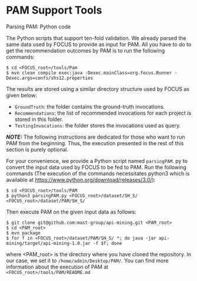 # PAM Support Tools

Parsing PAM: Python code

The Python scripts that support ten-fold validation. We already parsed the same data used
by FOCUS to provide as input for PAM. All you have to do to get the recommendation outcomes by PAM is to run the following commands:
```
$ cd <FOCUS_root>/tools/Pam
$ mvn clean compile exec:java -Dexec.mainClass=org.focus.Runner -Dexec.args=confs/shs12.properties
```
The results are stored using a similar directory structure used by FOCUS
as given below:
* ```GroundTruth```: the folder contains the ground-truth invocations.
* ```Recommendations```: the list of recommended invocations for each project
is stored in this folder.
* ```TestingInvocations```: the folder stores the invocations used as query.

***NOTE:*** The following instructions are dedicated for those who want to run
PAM from the beginning. Thus, the execution presented in the rest of this
section is purely optional.

For your convenience, we provide a Python script named ```parsingPAM```.
py to convert the input data used by FOCUS to be fed to PAM. Run the
following commands (The execution of the commands necessitates python3 which is available at https://www.python.org/download/releases/3.0/): 
```
$ cd <FOCUS_root>/tools/PAM
$ python3 parsingPAM.py <FOCUS_root>/dataset/SH_S/ <FOCUS_root>/dataset/PAM/SH_S/
```
Then execute PAM on the given input data as follows:
```
$ git clone git@github.com:mast-group/api-mining.git <PAM_root>
$ cd <PAM_root>
$ mvn package
$ for f in <FOCUS_root>/dataset/PAM/SH_S/ *; do java -jar api-mining/target/api-mining-1.0.jar -f $f; done
```
where <PAM_root> is the directory where you have cloned the repository.
In our case, we set it to ```/home/admin/Desktop/PAM/```.
You can find more information about the execution of PAM at ```<FOCUS_root>/tools/PAM/README.md```
